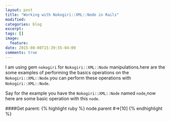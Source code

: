 ```yaml
---
layout: post
title: "Working with Nokogiri::XML::Node in Rails"
modified:
categories: blog
excerpt:
tags: []
image:
  feature:
date: 2015-08-08T15:39:55-04:00
comments: true
---
```

I am using gem ```nokogiri``` for ```Nokogiri::XML::Node``` manipulations.here are the some examples
of performing the basics operations on the ```Nokogiri::XML::Node```.you can perform these operations
with ```Nokogiri::XML::Node```.

Say for the example you have the ```Nokogiri::XML::Node``` named ```node```,now here are some basic
operation with this ```node```.

####Get parent:
{% highlight ruby %}
node.parent #=>[10]
{% endhighlight %}

